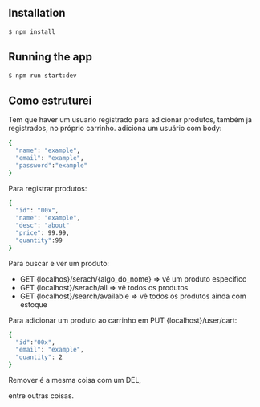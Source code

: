 
## Installation

```bash
$ npm install
```

## Running the app

```bash
$ npm run start:dev
```
## Como estruturei

Tem que haver um usuario registrado para adicionar produtos, também já registrados, no próprio carrinho.
adiciona um usuário com body:
```bash
{
  "name": "example",
  "email": "example",
  "password":"example"
}
```

Para registrar produtos:
```bash 
{
  "id": "00x",
  "name": "example",
  "desc": "about"
  "price": 99.99,
  "quantity":99
}
```
Para buscar e ver um produto: 
- GET {localhos}/serach/{algo_do_nome} => vê um produto especifico
- GET {localhost}/serach/all => vê todos os produtos
- GET {localhost}/search/available => vê todos os produtos ainda com estoque

Para adicionar um produto ao carrinho em PUT {localhost}/user/cart:
``` bash
{
  "id":"00x",
  "email": "example",
  "quantity": 2
}
```
Remover é a mesma coisa com um DEL,

entre outras coisas.
